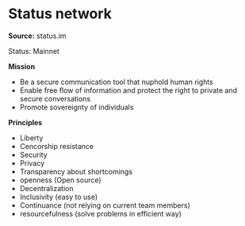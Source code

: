 # Status network

**Source:** status.im

Status: Mainnet

**Mission**

- Be a secure communication tool that nuphold human rights  
- Enable free flow of information and protect the right to private and secure conversations  
- Promote sovereignty of individuals

**Principles**

- Liberty  
- Cencorship resistance  
- Security  
- Privacy  
- Transparency about shortcomings  
- openness (Open source)
- Decentralization  
- Inclusivity (easy to use)  
- Continuance (not relying on current team members)  
- resourcefulness (solve problems in efficient way)

